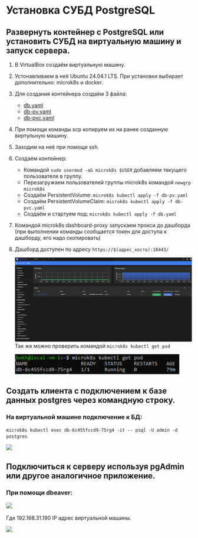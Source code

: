 # Установка СУБД PostgreSQL

## Развернуть контейнер с PostgreSQL или установить СУБД на виртуальную машину и запуск сервера.

1. В VirtualBox создаём виртуальную машину.
2. Устонавливаем в неё Ubuntu 24.04.1 LTS. При установки выбирает дополнительно: microk8s и docker.
3. Для создания контейнера создаём 3 файла:
    - [db.yaml](k8s/db.yaml)
    - [db-pv.yaml](k8s/db-pv.yaml)
    - [db-pvc.yaml](k8s/db-pvc.yaml)
4. При помощи команды scp копируем их на ранее созданную виртульную машину.
5. Заходим на неё при помощи ssh.
6. Создаём контейнер:
    - Командой ```sudo usermod -aG microk8s $USER``` добавляем текущего пользователя в группу.
    - Перезагружаем пользователей группы microk8s командой ```newgrp microk8s```
    - Создаём PersistentVolume: ```microk8s kubectl apply -f db-pv.yaml```
    - Создаём PersistentVolumeClaim: ```microk8s kubectl apply -f db-pvc.yaml```
    - Создаём и стартуем под: ```microk8s kubectl apply -f db.yaml```
7. Командой microk8s dashboard-proxy запускаем прокси до дашборда (при выполнении команды сообщается токен для доступа к дашборду, его надо скопировать)
8. Дашборд доступен по адресу ```https://$(адрес_хоста):10443/```

    ![](dashboard.PNG)
    Так же можно проверить командой ```microk8s kubectl get pod```

    ![](Get_pod.PNG)

## Создать клиента с подключением к базе данных postgres через командную строку.

### На виртуальной машине подключение к БД:

```microk8s kubectl exec db-6c455fccd9-75rg4 -it -- psql -U admin -d postgres```

![](kubectl_exec.PNG)

## Подключиться к серверу используя pgAdmin или другое аналогичное приложение.

### При помощи dbeaver:

![](dbeaver_1.PNG)

Где 192.168.31.190 IP адрес виртуальной машины.

![](dbeaver_2.PNG)
